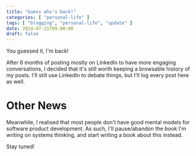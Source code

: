 ```yaml
---
title: "Guess who's back!"
categories: [ "personal-life" ]
tags: [ "blogging", "personal-life", "update" ]
date: 2024-07-21T09:00:00
draft: false
---
```


You guessed it, I'm back!

After 6 months of posting mostly on LinkedIn to have more engaging conversations, I decided that it's still worth keeping a browsable history of my posts. I'll still use LinkedIn to debate things, but I'll log every post here as well.

# Other News

Meanwhile, I realised that most people don't have good mental models for software product development. As such, I'll pause/abandon the book I'm writing on systems thinking, and start writing a book about this instead.

Stay tuned!